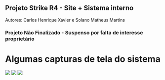 ## Projeto Strike R4 - Site + Sistema interno
Autores: Carlos Henrique Xavier e Solano Matheus Martins

### Projeto Não Finalizado - Suspenso por falta de interesse proprietário

# Algumas capturas de tela do sistema
![](https://i.imgur.com/gklTan4.jpg)
![](https://i.imgur.com/ocMpc8i.png)
![](https://i.imgur.com/Wdr5jh2.png)
